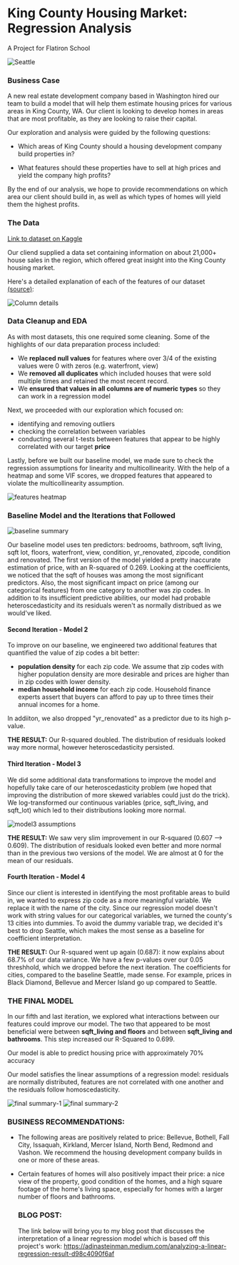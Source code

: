# King County Housing Market: Regression Analysis
A Project for Flatiron School

![Seattle](images/seattle.jpeg)

### Business Case

A new real estate development company based in Washington hired our team to build a model that will help them estimate housing prices for various areas in King County, WA. Our client is looking to develop homes in areas that are most profitable, as they are looking to raise their capital. 

Our exploration and analysis were guided by the following questions:

* Which areas of King County should a housing development company build properties in? 

* What features should these properties have to sell at high prices and yield the company high profits?

By the end of our analysis, we hope to provide recommendations on which area our client should build in, as well as which types of homes will yield them the highest profits.

### The Data

[Link to dataset on Kaggle](https://www.kaggle.com/harlfoxem/housesalesprediction)

Our cliend supplied a data set containing information on about 21,000+ house sales in the region, which offered great insight into the King County housing market. 

Here's a detailed explanation of each of the features of our dataset [(source)](https://www.slideshare.net/PawanShivhare1/predicting-king-county-house-prices): 

![Column details](images/headers-explained.png)

### Data Cleanup and EDA

As with most datasets, this one required some cleaning. Some of the highlights of our data preparation process included:

* We **replaced null values** for features where over 3/4 of the existing values were 0 with zeros (e.g. waterfront, view)
* We **removed all duplicates** which included houses that were sold multiple times and retained the most recent record. 
* We **ensured that values in all columns are of numeric types** so they can work in a regression model 

Next, we proceeded with our exploration which focused on:

* identifying and removing outliers
* checking the correlation between variables 
* conducting several t-tests between features that appear to be highly correlated with our target **price**

Lastly, before we built our baseline model, we made sure to check the regression assumptions for linearity and multicollinearity. 
With the help of a heatmap and some VIF scores, we dropped features that appeared to violate the multicollinearity assumption. 

![features heatmap](images/heatmap.png)

### Baseline Model and the Iterations that Followed

![baseline summary](images/baseline_model.png)

Our baseline model uses ten predictors: bedrooms, bathroom, sqft living, sqft lot, floors, waterfront, view, condition, yr_renovated, zipcode, condition and renovated. The first version of the model yielded a pretty inaccurate estimation of price, with an R-squared of 0.269. Looking at the coefficients, we noticed that the sqft of houses was among the most significant predictors. Also, the most significant impact on price (among our categorical features) from one category to another was zip codes. In addition to its insufficient predictive abilities, our model had probable heteroscedasticity and its residuals weren't as normally distribued as we would've liked.

#### Second Iteration - Model 2

To improve on our baseline, we engineered two additional features that quantified the value of zip codes a bit better: 

 * **population density** for each zip code. We assume that zip codes with higher population density are more desirable and prices are higher than in zip codes with lower density.
 * **median household income** for each zip code. Household finance experts assert that buyers can afford to pay up to three times their annual incomes for a home.

In addiiton, we also dropped "yr_renovated" as a predictor due to its high p-value. 

**THE RESULT:** Our R-squared doubled. The distribution of residuals looked way more normal, however heteroscedasticity persisted. 

#### Third Iteration - Model 3

We did some additional data transformations to improve the model and hopefully take care of our heteroscedasticity problem (we hoped that improving the distribution of more skewed variables could just do the trick). We log-transformed our continuous variables (price, sqft_living, and sqft_lot) which led to their distributions looking more normal.
 
  ![model3 assumptions](images/model_4_assumptions.png)
 
 **THE RESULT:** We saw very slim improvement in our R-squared (0.607 --> 0.609). The distribution of residuals looked even better and more normal than in the previous two versions of the model. We are almost at 0 for the mean of our residuals. 


#### Fourth Iteration - Model 4

Since our client is interested in identifying the most profitable areas to build in, we wanted to express zip code as a more meaningful variable. We replace it with the name of the city. Since our regression model doesn't work with string values for our categorical variables, we turned the county's 13 cities into dummies. To avoid the dummy variable trap, we decided it's best to drop Seattle, which makes the most sense as a baseline for coefficient interpretation.


**THE RESULT:** Our R-squared went up again (0.687): it now explains about 68.7% of our data variance. We have a few p-values over our 0.05 threshhold, which we dropped before the next iteration. The coefficients for cities, compared to the baseline Seattle, made sense. For example, prices in Black Diamond, Bellevue and Mercer Island go up compared to Seattle.




### THE FINAL MODEL 

In our fifth and last iteration, we explored what interactions between our features could improve our model. The two that appeared to be most beneficial were between **sqft_living and floors** and between **sqft_living and bathrooms**. This step increased our R-Squared to 0.699.

Our model is able to predict housing price with approximately 70% accuracy

Our model satisfies the linear assumptions of a regression model: residuals are normally distributed, features are not correlated with one another and the residuals follow homoscedasticity.

 ![final summary-1](images/final-summary-1.png)
 ![final summary-2](images/final-summary-2.png)
 
 ### BUSINESS RECOMMENDATIONS:
 
* The following areas are positively related to price: Bellevue, Bothell, Fall City, Issaquah, Kirkland, Mercer Island, North Bend, Redmond and Vashon. We recommend the housing development company builds in one or more of these areas.  

* Certain features of homes will also positively impact their price: a nice view of the property, good condition of the homes, and a high square footage of the home's living space, especially for homes with a larger number of floors and bathrooms.

  ### BLOG POST:
  The link below will bring you to my blog post that discusses the interpretation of a linear regression model which is based off this project's work: 
 https://adinasteinman.medium.com/analyzing-a-linear-regression-result-d98c4090f6af



 

